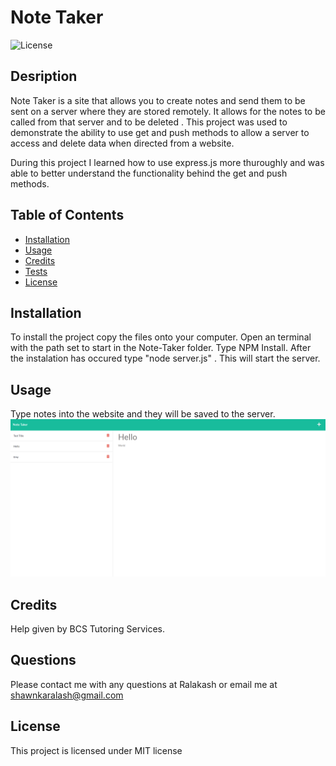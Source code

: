 # Note Taker

![License](https://img.shields.io/badge/license-MIT-blue.svg)

## Desription

Note Taker is a site that allows you to create notes and send them to be sent on a server where they are stored remotely. It allows for the notes to be called from that server and to be deleted .
This project was used to demonstrate the ability to use get and push methods to allow a server to access and delete data when directed from a website.

During this project I learned how to use express.js more thuroughly and was able to better understand the functionality behind the get and push methods.

## Table of Contents

- [Installation](#installation)
- [Usage](#usage)
- [Credits](#credits)
- [Tests](#tests)
- [License](#license)

## Installation

To install the project copy the files onto your computer. Open an terminal with the path set to start in the Note-Taker folder. Type NPM Install. After the instalation has occured type "node server.js" . This will start the server.

## Usage

Type notes into the website and they will be saved to the server.
![Screenshot](./Assets/screenshot.png)

## Credits

Help given by BCS Tutoring Services.

## Questions

Please contact me with any questions at Ralakash
or email me at shawnkaralash@gmail.com

## License

This project is licensed under MIT license
